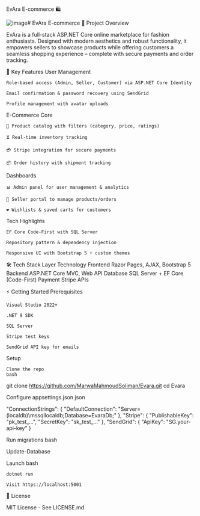 EvAra E-commerce 🛍️

![image](https://github.com/user-attachments/assets/18c680e6-eb59-4bc7-92e9-c7da76974937)# EvAra E-commerce 🛒
Project Overview

EvAra is a full-stack ASP.NET Core online marketplace for fashion enthusiasts. Designed with modern aesthetics and robust functionality, it empowers sellers to showcase products while offering customers a seamless shopping experience – complete with secure payments and order tracking.

🌟 Key Features
User Management

    Role-based access (Admin, Seller, Customer) via ASP.NET Core Identity

    Email confirmation & password recovery using SendGrid

    Profile management with avatar uploads

E-Commerce Core

    🛒 Product catalog with filters (category, price, ratings)

    ⏳ Real-time inventory tracking

    💳 Stripe integration for secure payments

    📦 Order history with shipment tracking

Dashboards

    📊 Admin panel for user management & analytics

    🏪 Seller portal to manage products/orders

    ❤️ Wishlists & saved carts for customers

Tech Highlights

    EF Core Code-First with SQL Server

    Repository pattern & dependency injection

    Responsive UI with Bootstrap 5 + custom themes

🛠️ Tech Stack
Layer	Technology
Frontend	Razor Pages, AJAX, Bootstrap 5
Backend	ASP.NET Core MVC, Web API
Database	SQL Server + EF Core (Code-First)
Payment	Stripe  APIs

⚡ Getting Started
Prerequisites

    Visual Studio 2022+

    .NET 9 SDK

    SQL Server

    Stripe test keys

    SendGrid API key for emails

Setup

    Clone the repo
    bash

git clone https://github.com/MarwaMahmoudSoliman/Evara.git
cd Evara

Configure appsettings.json
json

"ConnectionStrings": {
  "DefaultConnection": "Server=(localdb)\\mssqllocaldb;Database=EvaraDb;"
},
"Stripe": {
  "PublishableKey": "pk_test_...",
  "SecretKey": "sk_test_..."
},
"SendGrid": {
  "ApiKey": "SG.your-api-key"
}

Run migrations
bash

Update-Database

Launch
bash

    dotnet run

    Visit https://localhost:5001


📜 License

MIT License - See LICENSE.md




